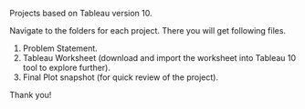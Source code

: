 Projects based on Tableau version 10.

Navigate to the folders for each project. There you will get following files.

1) Problem Statement.
2) Tableau Worksheet (download and import the worksheet into Tableau 10 tool to explore further).
3) Final Plot snapshot (for quick review of the project).

Thank you! 
